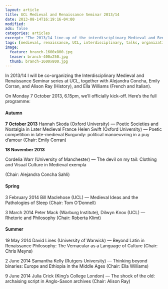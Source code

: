 ```yaml
---
layout: article
title: UCL Medieval and Renaissance Seminar 2013/14
date: 2013-08-14T16:19:16-04:00
modified:
ads: false
categories: articles
excerpt: "The 2013/14 line-up of the interdisciplinary Medieval and Renaissance Seminar series at UCL."
tags: [medieval, renaissance, UCL, interdisciplinary, talks, organization]
image:
  feature: branch-1600x800.jpg
  teaser: branch-400x250.jpg
  thumb: branch-1600x800.jpg
---
```


In 2013/14 I will be co-organizing the Interdisciplinary Medieval and Renaissance Seminar series at UCL, together with Alejandra Concha, Emily Corran, and Alison Ray (History), and Ella Williams (French and Italian).

On Monday 7 October 2013, 6.15pm, we’ll officially kick-off. Here’s the full programme:

#### Autumn

**7 October 2013**
Hannah Skoda (Oxford University) — Poetic Societies and Nostalgia in Later Medieval France
Helen Swift (Oxford University) — Poetic competition in late-medieval Burgundy: political manoeuvring in a puy d’amour
(Chair: Emily Corran)

**18 November 2013**

Cordelia Warr (University of Manchester) — The devil on my tail: Clothing and Visual Culture in Medieval exempla

(Chair: Alejandra Concha Sahli)

#### Spring

3 February 2014
Bill Maclehose (UCL) — Medieval Ideas and the Pathologies of Sleep
(Chair: Tom O’Donnell)

3 March 2014
Peter Mack (Warburg Institute), Dilwyn Knox (UCL) — Rhetoric and Philosophy
(Chair: Roberta Klimt)

#### Summer

19 May 2014
David Lines (University of Warwick) — Beyond Latin in Renaissance Philosophy: The Vernacular as a Language of Culture
(Chair: Chris Meyns)

2 June 2014
Samantha Kelly (Rutgers University) — Thinking beyond binaries: Europe and Ethiopia in the Middle Ages
(Chair: Ella Williams)

9 June 2014
Julia Crick (King’s College London) — The shock of the old: archaising script in Anglo-Saxon archives
(Chair: Alison Ray)